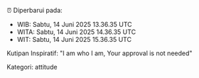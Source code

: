 ⏰ Diperbarui pada:
- WIB: Sabtu, 14 Juni 2025 13.36.35 UTC
- WITA: Sabtu, 14 Juni 2025 14.36.35 UTC
- WIT: Sabtu, 14 Juni 2025 15.36.35 UTC

Kutipan Inspiratif:
"I am who I am, Your approval is not needed"


Kategori: attitude

